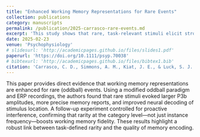 ```yaml
---
title: "Enhanced Working Memory Representations for Rare Events"
collection: publications
category: manuscripts
permalink: /publication/2025-carrasco-rare-events.md
excerpt: 'This study shows that rare, task-relevant stimuli elicit stronger working memory representations, indexed by behavioral accuracy, reduced bias, and enhanced EEG decoding.'
date: 2025-02-23
venue: 'Psychophysiology'
# slidesurl: 'http://academicpages.github.io/files/slides1.pdf'
paperurl: 'https://doi.org/10.1111/psyp.70038'
# bibtexurl: 'http://academicpages.github.io/files/bibtex1.bib'
citation: 'Carrasco, C. D., Simmons, A. M., Kiat, J. E., & Luck, S. J. (2025). "Enhanced Working Memory Representations for Rare Events." <i>Psychophysiology</i>, 62:e70038. https://doi.org/10.1111/psyp.70038'
---
```

This paper provides direct evidence that working memory representations are enhanced for rare (oddball) events. Using a modified oddball paradigm and ERP recordings, the authors found that rare stimuli evoked larger P3b amplitudes, more precise memory reports, and improved neural decoding of stimulus location. A follow-up experiment controlled for proactive interference, confirming that rarity at the category level—not just instance frequency—boosts working memory fidelity. These results highlight a robust link between task-defined rarity and the quality of memory encoding.

